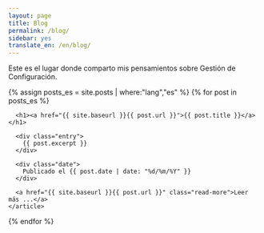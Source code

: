 ```yaml
---
layout: page
title: Blog
permalink: /blog/
sidebar: yes
translate_en: /en/blog/
---
```


Este es el lugar donde comparto mis pensamientos sobre Gestión de Configuración.

<div class="posts">

  {% assign posts_es = site.posts | where:"lang","es" %}
  {% for post in posts_es %}
    <article class="post">

      <h1><a href="{{ site.baseurl }}{{ post.url }}">{{ post.title }}</a></h1>

      <div class="entry">
        {{ post.excerpt }}
      </div>

      <div class="date">
        Publicado el {{ post.date | date: "%d/%m/%Y" }}
      </div>

      <a href="{{ site.baseurl }}{{ post.url }}" class="read-more">Leer más ...</a>
    </article>
  {% endfor %}
</div>